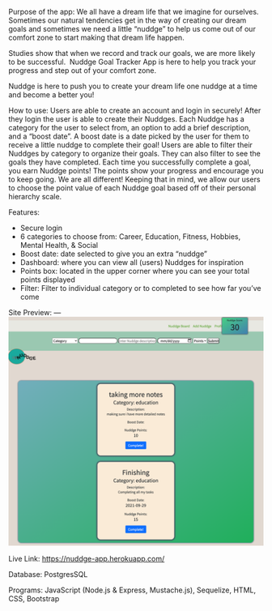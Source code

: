 Purpose of the app: We all have a dream life that we imagine for ourselves. 
Sometimes our natural tendencies get in the way of creating our dream goals and 
sometimes we need a little “nuddge” to help us come out of our comfort zone to start 
making that dream life happen.

Studies show that when we record and track our goals, we are more likely to be successful. 
Nuddge Goal Tracker App is here to help you track your progress and step out of your comfort zone.

Nuddge is here to push you to create your dream life one nuddge at a time and become a better you!


How to use: Users are able to create an account and login in securely! After they login the user is able to create their Nuddges. 
Each Nuddge has a category for the user to select from, an option to add a brief description, and a “boost date”. 
A boost date is a date picked by the user for them to receive a little nuddge to complete their goal! Users are able to filter their 
Nuddges by category to organize their goals. They can also filter to see the goals they have completed. Each time you successfully 
complete a goal, you earn Nuddge points! The points show your progress and encourage you to keep going. We are all different! 
Keeping that in mind, we allow our users to choose the point value of each Nuddge goal based off of their personal hierarchy scale.

Features: 
- Secure login
- 6 categories to choose from: Career, Education, Fitness, Hobbies, Mental Health, & Social
- Boost date: date selected to give you an extra “nuddge”
- Dashboard: where you can view all (users) Nuddges for inspiration
- Points box: located in the upper corner where you can see your total points displayed
- Filter: Filter to individual category or to completed to see how far you’ve come

Site Preview:  — ![Alt text](public/photos/test-nuddge-image.png "Title")

Live Link: https://nuddge-app.herokuapp.com/

Database: PostgresSQL

Programs: JavaScript (Node.js & Express, Mustache.js), Sequelize, HTML, CSS, Bootstrap
